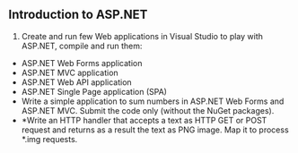 ## Introduction to ASP.NET

1. Create and run few Web applications in Visual Studio to play with ASP.NET, compile and run them:
  * ASP.NET Web Forms application
  * ASP.NET MVC application
  * ASP.NET Web API application
  * ASP.NET Single Page application (SPA)
* Write a simple application to sum numbers in ASP.NET Web Forms and ASP.NET MVC. Submit the code only (without the NuGet packages).
* *Write an HTTP handler that accepts a text as HTTP GET or POST request and returns as a result the text as PNG image. Map it to process *.img requests.
